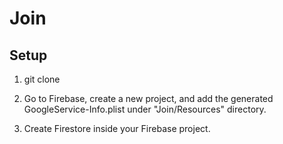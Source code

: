 # Join

## Setup

1. git clone

2. Go to Firebase, create a new project, and add the generated GoogleService-Info.plist under "Join/Resources" directory.

3. Create Firestore inside your Firebase project.
